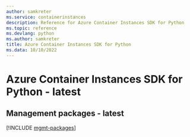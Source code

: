 ```yaml
---
author: samkreter
ms.service: containerinstances
description: Reference for Azure Container Instances SDK for Python
ms.topic: reference
ms.devlang: python
ms.author: samkreter
title: Azure Container Instances SDK for Python
ms.data: 10/10/2022
---
```

# Azure Container Instances SDK for Python - latest

## Management packages - latest
[!INCLUDE [mgmt-packages](container-instances-mgmt-index.md)]